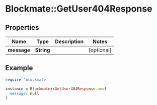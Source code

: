 # Blockmate::GetUser404Response

## Properties

| Name | Type | Description | Notes |
| ---- | ---- | ----------- | ----- |
| **message** | **String** |  | [optional] |

## Example

```ruby
require 'blockmate'

instance = Blockmate::GetUser404Response.new(
  message: null
)
```

